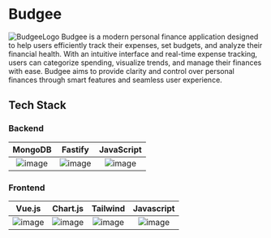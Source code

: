 # Budgee
![BudgeeLogo](https://github.com/user-attachments/assets/cc87eaeb-bb98-4275-aa28-d770a39e1be4)
Budgee is a modern personal finance application designed to help users efficiently track their expenses, set budgets, and analyze their financial health. With an intuitive interface and real-time expense tracking, users can categorize spending, visualize trends, and manage their finances with ease. Budgee aims to provide clarity and control over personal finances through smart features and seamless user experience.
## Tech Stack
### Backend
 MongoDB         |  Fastify | JavaScript
:-------------------------:|:-------------------------:|:-------------------------:
![image](https://github.com/user-attachments/assets/b4161023-a31b-4b14-9ad5-93f2cd758f2e) | ![image](https://github.com/user-attachments/assets/241726f8-5825-4938-a0af-132f75c40d5c) | ![image](https://github.com/user-attachments/assets/b6af978c-4d49-4188-a972-c1a539e0a247)

### Frontend

 Vue.js        |  Chart.js | Tailwind | Javascript
:-------------------------:|:-------------------------:|:-------------------------:|:-------------------------:
![image](https://github.com/user-attachments/assets/38114ef6-1644-423c-8043-6e3f0685d9af)| ![image](https://github.com/user-attachments/assets/582471bf-427c-43c0-aebb-7956142a5fa3) | ![image](https://github.com/user-attachments/assets/69e12a22-0fae-44c1-902d-78a16dd2252b) | ![image](https://github.com/user-attachments/assets/b6af978c-4d49-4188-a972-c1a539e0a247)
